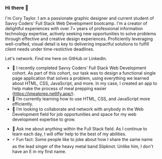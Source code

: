 ### Hi there 👋

I'm Cory Taylor. I am a passionate graphic designer and current student of Savvy Coders' Full Stack Web Development bootcamp. I'm a creator of delightful experiences with over 7+ years of professional information technology expertise, actively seeking new opportunities to solve problems through effective and creative design experiences. Proficiently leveraging well-crafted, visual detail is key to delivering impactful solutions to fulfill client needs under time-restictive deadlines.

Let's network. Find me here on GitHub or LinkedIn.

- 🔭 I recently completed Savvy Coders' Full Stack Web Development cohort. As part of this cohort, our task was to design a functional single page application that solves a problem, using everything we learned about HTML, CSS, JavaScript, and more. In my case, I created an app to help make the process of meal prepping easier (https://imealprep.netlify.app/).
- 🌱 I’m currently learning how to use HTML, CSS, and JavaScript more efficiently.
- 👯 I’m looking to collaborate and network with anybody in the Web Development field for job opportunities and space for my web development expertise to grow.
<!-- - 🤔 I’m looking for help with ... -->
- 💬 Ask me about anything within the Full Stack field. As I continue to learn each day, I will offer help to the best of my abilities.
- ⚡ Fun fact: Some people like to joke about how I share the same name as the lead singer of the heavy metal band Slipknot. Unlike him, I don't have an E in my first name.
